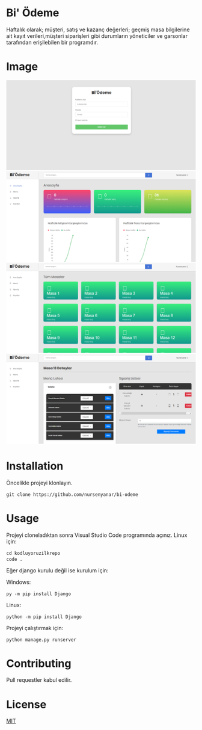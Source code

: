 # Bi' Ödeme
Haftalık olarak; müşteri, satış ve kazanç değerleri; geçmiş masa bilgilerine ait kayıt verileri,müşteri siparişleri gibi durumların yöneticiler ve garsonlar tarafından erişilebilen bir programdır.
# Image

![Giris](/media/login.png)
![Ana Sayfa](/media/home.png)
![Siparis](/media/order.png)
![Detaylar](/media/details.png)



# Installation

Öncelikle projeyi klonlayın.
```
git clone https://github.com/nursenyanar/bi-odeme
```

# Usage
Projeyi cloneladıktan sonra Visual Studio Code programında açınız.
Linux için:
```
cd kodluyoruzilkrepo
code .
```
Eğer django kurulu değil ise kurulum için:

Windows:
```
py -m pip install Django
```
Linux:
```
python -m pip install Django
```
Projeyi çalıştırmak için:
```
python manage.py runserver
```
# Contributing
Pull requestler kabul edilir.

# License
[MIT](https://choosealicense.com/licenses/mit/)




